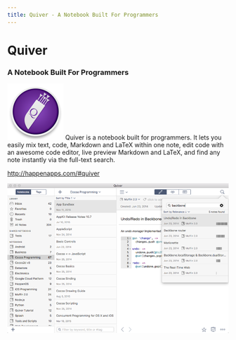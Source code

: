```yaml
---
title: Quiver - A Notebook Built For Programmers
---
```

# Quiver
### A Notebook Built For Programmers

![Quiver](/assets/postimages/quiverlogo.png) Quiver is a notebook built for programmers. It lets you easily mix text, code, Markdown and LaTeX within one note, edit code with an awesome code editor, live preview Markdown and LaTeX, and find any note instantly via the full-text search.

http://happenapps.com/#quiver

![Quiver](/assets/postimages/quiver.png)
